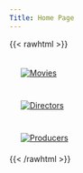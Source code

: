 ```yaml
---
Title: Home Page
---
```


{{< rawhtml >}}
<div class="row">
  <div class="four columns">
		<a href="/movies/">
    <img class="center" style="margin:20px" title="Movies" src="icons/movies.svg">
	  </a>
  </div>
  <div class="four columns value-prop">
		<a href="/directors/">
    <img class="center" style="margin:20px" title="Directors" src="icons/directors.svg">
	  </a>
  </div>
  <div class="four columns value-prop">
		<a href="/producers/">
    <img class="center" style="margin:20px" title="Producers" src="icons/producers.svg">
	 </a>
  </div>
</div>
{{< /rawhtml >}}